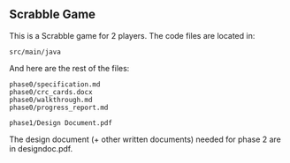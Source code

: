 ## Scrabble Game

This is a Scrabble game for 2 players. The code files are located in:

    src/main/java

And here are the rest of the files:

    phase0/specification.md
    phase0/crc_cards.docx
    phase0/walkthrough.md
    phase0/progress_report.md

    phase1/Design Document.pdf
    
The design document (+ other written documents) needed for phase 2 are in designdoc.pdf.

